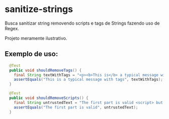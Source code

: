 # sanitize-strings

Busca sanitizar string removendo scripts e tags de Strings fazendo uso de Regex.

Projeto meramente ilustrativo.

## Exemplo de uso:

```java
  @Test
  public void shouldRemoveTags() {
    final String textWithTags = "<p><b>This is</b> a typical message with <i>tags</i>";
    assertEquals("This is a typical message with tags", textWithTags);
  }
```

```java
  @Test
  public void shouldRemoveScripts() {
    final String untrustedText = "The first part is valid <script> but the second is invalid </script>";
    assertEquals("The first part is valid", untrustedText);
  }
```

